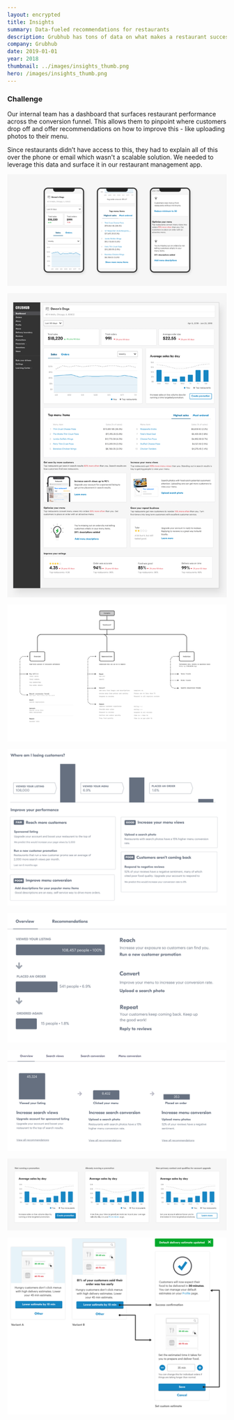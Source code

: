 ```yaml
---
layout: encrypted
title: Insights
summary: Data-fueled recommendations for restaurants
description: Grubhub has tons of data on what makes a restaurant successful. I designed an Insights Dashboard to transform this complex data into actionable recommendations to help restaurants improve their performance.
company: Grubhub
date: 2019-01-01
year: 2018
thumbnail: ../images/insights_thumb.png 
hero: /images/insights_thumb.png 
---
```

### Challenge
Our internal team has a dashboard that surfaces restaurant performance across the conversion funnel. This allows them to pinpoint where customers drop off and offer recommendations on how to improve this - like uploading photos to their menu. 

Since restaurants didn’t have access to this, they had to explain all of this over the phone or email which wasn't a scalable solution. We needed to leverage this data and surface it in our restaurant management app.


![foo](/images/insights/dashboard_mobile.png)

![foo](/images/insights/dashboard_desktop.png)

![foo](/images/insights/ia.png)

![foo](/images/insights/concept_1.png)

![foo](/images/insights/concept_2.png)

![foo](/images/insights/concept_3.png)

![foo](/images/insights/timetarget_1.png)

![foo](/images/insights/lowereta.png)




